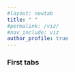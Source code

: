 ```yaml
---
#layout: newtab
title: " "
#permalink: /viz/
#nav_include: viz
author_profile: true
---
```

### First tabs
